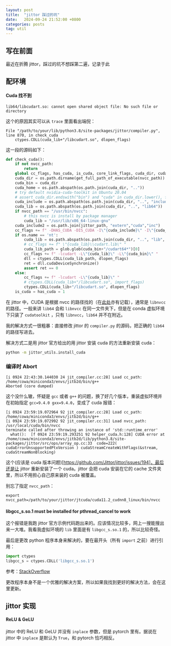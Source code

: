 ```yaml
---
layout: post
title:  "jittor 踩过的坑"
date:   2024-09-24 21:52:00 +0800
categories: posts
tag: util
---
```


## 写在前面

最近在折腾 jittor，踩过的坑不想踩第二遍，记录于此


## 配环境

#### Cuda 找不到

```
lib64/libcudart.so: cannot open shared object file: No such file or directory
```

这个的原因其实可以从 `trace` 里面看出端倪：

```
File "/path/to/your/lib/python3.8/site-packages/jittor/compiler.py", line 870, in check_cuda
    ctypes.CDLL(cuda_lib+"/libcudart.so", dlopen_flags)
```

这一段的源码如下：

```python
def check_cuda():
    if not nvcc_path:
        return
    global cc_flags, has_cuda, is_cuda, core_link_flags, cuda_dir, cuda_lib, cuda_include, cuda_home, cuda_bin
    cuda_dir = os.path.dirname(get_full_path_of_executable(nvcc_path))
    cuda_bin = cuda_dir
    cuda_home = os.path.abspath(os.path.join(cuda_dir, ".."))
    # try default nvidia-cuda-toolkit in Ubuntu 20.04
    # assert cuda_dir.endswith("bin") and "cuda" in cuda_dir.lower(), f"Wrong cuda_dir: {cuda_dir}"
    cuda_include = os.path.abspath(os.path.join(cuda_dir, "..", "include"))
    cuda_lib = os.path.abspath(os.path.join(cuda_dir, "..", "lib64"))
    if nvcc_path == "/usr/bin/nvcc":
        # this nvcc is install by package manager
        cuda_lib = "/usr/lib/x86_64-linux-gnu"
    cuda_include2 = os.path.join(jittor_path, "extern","cuda","inc")
    cc_flags += f" -DHAS_CUDA -DIS_CUDA -I\"{cuda_include}\" -I\"{cuda_include2}\" "
    if os.name == 'nt':
        cuda_lib = os.path.abspath(os.path.join(cuda_dir, "..", "lib", "x64"))
        # cc_flags += f" \"{cuda_lib}\\cudart.lib\" "
        cuda_lib_path = glob.glob(cuda_bin+"/cudart64*")[0]
        cc_flags += f" -lcudart -L\"{cuda_lib}\" -L\"{cuda_bin}\" "
        dll = ctypes.CDLL(cuda_lib_path, dlopen_flags)
        ret = dll.cudaDeviceSynchronize()
        assert ret == 0
    else:
        cc_flags += f" -lcudart -L\"{cuda_lib}\" "
        # ctypes.CDLL(cuda_lib+"/libcudart.so", import_flags)
        ctypes.CDLL(cuda_lib+"/libcudart.so", dlopen_flags)
    is_cuda = has_cuda = 1
```

在 jittor 中，CUDA 是根据 nvcc 的路径找的（在[此处](https://cg.cs.tsinghua.edu.cn/jittor/download/)亦有记载），通常是 `libnvcc` 的路径。一般来讲 `lib64` 会和 `libnvcc` 在同一文件夹下，但是在 conda 虚拟环境下只装了 `cudatoolkit` ，只有 `libnvcc`，`lib64` 并不在附近。

我的解决方式一很粗暴：直接修改 jittor 的 `compiler.py` 的源码，把正确的 `lib64` 的路径写进去。

解决方式二是用 jittor 官方给出的用 jittor 安装 cuda 的方法重新安装 cuda：

```bash
python -m jittor_utils.install_cuda
```

### 编译时 Abort

```
[i 0924 22:43:30.144030 24 jit_compiler.cc:28] Load cc_path: /home/cowa/miniconda3/envs/jitb2d/bin/g++
Aborted (core dumped)
```

这个没什么辙，怀疑是  `gcc` 或者 `g++` 的问题，换了好几个版本，重装虚拟环境并在初始指定 `gcc=9.4.0 gxx=9.4.0`，变成了 cuda 报错：

```
[i 0924 23:59:19.072964 92 jit_compiler.cc:28] Load cc_path: /home/cowa/miniconda3/envs/jitb2d/bin/g++
[i 0924 23:59:19.072992 92 jit_compiler.cc:31] Load nvcc_path: /usr/local/cuda/bin/nvcc
terminate called after throwing an instance of 'std::runtime_error'
  what():  [f 0924 23:59:19.293251 92 helper_cuda.h:128] CUDA error at /home/cowa/miniconda3/envs/jitb2d/lib/python3.8/site-packages/jittor/src/ops/array_op.cc:33  code=222( cudaErrorUnsupportedPtxVersion ) cudaStreamCreateWithFlags(&stream, cudaStreamNonBlocking)
```

这个(应该是 cuda 版本问题)[https://github.com/Jittor/jittor/issues/194]，最后还是让 jittor 重新安装了一个 cuda。jittor 会把 cuda 安装在它的 cache 文件夹里，所以不用担心自己原来装的 cuda 被覆盖。

别忘了指定 `nvcc_path`：

```
export nvcc_path=/path/to/your/jittor/jtcuda/cuda11.2_cudnn8_linux/bin/nvcc
```

#### libgcc_s.so.1 must be installed for pthread_cancel to work

这个报错是我跑 jittor 官方示例代码跑出来的。应该情况比较多，网上一搜能搜出来一大堆。我看我虚拟环境的 `lib` 里面是有 `libgcc_s.so.1` 的，所以比较奇怪。

最后是更改 python 程序本身来解决的，要在最开头（所有 `import` 之前）进行引用：

```python
import ctypes
libgcc_s = ctypes.CDLL('libgcc_s.so.1')
```

参考：[StackOverflow](https://stackoverflow.com/questions/64797838/libgcc-s-so-1-must-be-installed-for-pthread-cancel-to-work)

更改程序本身不是一个优雅的解决方案，所以如果我找到更好的解决方法，会在这里更新。

## jittor 实现

#### ReLU & GeLU

jittor 中的 ReLU 和 GeLU 并没有 `inplace` 参数，但是 pytorch 里有。据说在 jittor 中 `inplace` 是默认为 `True`，和 pytorch 恰巧相反。
